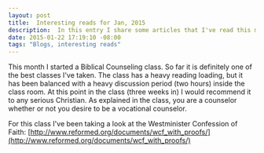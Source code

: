 ```yaml
---
layout: post
title:  Interesting reads for Jan, 2015
description:  In this entry I share some articles that I've read this month.
date: 2015-01-22 17:19:10 -08:00
tags: "Blogs, interesting reads"
---
```


This month I started a Biblical Counseling class. So far it is definitely one of the best classes I've taken. The class has a heavy reading loading, but it has been balanced with a heavy discussion period (two hours) inside the class room. At this point in the class (three weeks in) I would recommend it to any serious Christian. As explained in the class, you are a counselor whether or not you desire to be a vocational counselor.

For this class I've been taking a look at the Westminister Confession of Faith: [http://www.reformed.org/documents/wcf_with_proofs/](http://www.reformed.org/documents/wcf_with_proofs/)

